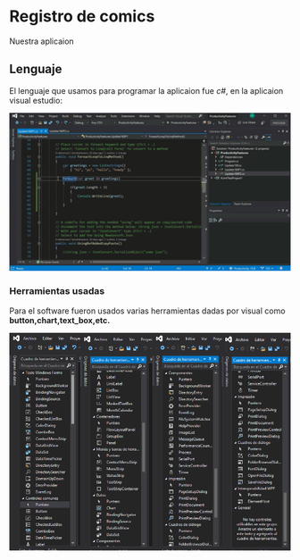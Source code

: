 # Registro de comics

Nuestra aplicaion 



## Lenguaje

El lenguaje que usamos para programar la aplicaion fue *c#*, en la aplicaion visual estudio:

![visual studio](https://github.com/CarlosArciniegas19/Trabajos/blob/master/lightbulb-dark-Still-1200.jpg "Visual")

### Herramientas usadas

Para el software fueron usados varias herramientas dadas por visual como  **button,chart,text_box,etc.**

![herramientas](https://github.com/CarlosArciniegas19/Trabajos/blob/master/uRHYM.png "Cosas")
